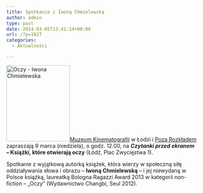 ```yaml
---
title: Spotkanie z Iwoną Chmielewską
author: admin
type: post
date: 2014-03-05T13:41:14+00:00
url: /?p=1927
categories:
  - Aktualności

---
```

<a href="http://www.ibby.pl/wp-content/uploads/2014/03/oczy_ic.jpg" rel="lightbox[1927]"><img class="size-medium wp-image-1928 alignleft" alt="Oczy - Iwona Chmielewska" src="http://www.ibby.pl/wp-content/uploads/2014/03/oczy_ic-167x200.jpg" width="167" height="200" srcset="http://www.ibby.pl/wp-content/uploads/2014/03/oczy_ic-167x200.jpg 167w, http://www.ibby.pl/wp-content/uploads/2014/03/oczy_ic-83x100.jpg 83w, http://www.ibby.pl/wp-content/uploads/2014/03/oczy_ic.jpg 502w" sizes="(max-width: 167px) 100vw, 167px" /></a><a href="http://www.kinomuzeum.pl/" target="_blank">Muzeum Kinematografii</a> w Łodzi i <a href="http://pozarozkladem.blogspot.com/" target="_blank">Poza Rozkładem</a> zapraszają 9 marca (niedziela), o godz. 12.00, na **_Czytanki przed ekranem_ &#8211; Książki, które otwierają oczy** (Łódź, Plac Zwycięstwa 1).

<!--more-->

Spotkanie z wyjątkową autorką książek, która wierzy w społeczną siłę oddziaływania słowa i obrazu &#8211; **Iwoną Chmielewską** &#8211; i jej niewydaną w Polsce książką, laureatką Bologna Ragazzi Award 2013 w kategorii non-fiction &#8211; &#8222;Oczy&#8221; (Wydawnictwo Changbi, Seul 2012).

